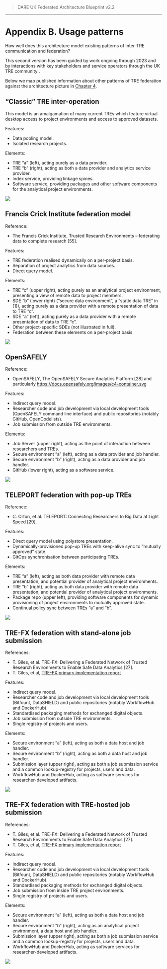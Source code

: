 > DARE UK Federated Architecture Blueprint  v2.2
----

# Appendix B. Usage patterns

How well does this architecture model existing patterns of inter-TRE communication and federation?

This second version has been guided by work ongoing through 2023 and by interactions with key stakeholders and service operators through the UK TRE community . 

Below we map published information about other patterns of TRE federation against the architecture picture in 
[Chapter 4](../4_Infrastructure_Layer/4_1_Introduction.md).

## “Classic” TRE inter-operation

This model is an amalgamation of many current TREs which feature virtual desktop access to project environments and access to approved datasets.

Features:
 * Data pooling model.
 * Isolated research projects.

Elements:
 * TRE “a” (left), acting purely as a data provider.
 * TRE “b” (right), acting as both a data provider and analytics service provider.
 * Index service, providing linkage spines.
 * Software service, providing packages and other software components for the analytical project environments.

[![](../assets/images/federation-2-Classic_TRE_Federation_v2.0.jpg)](../assets/images/federation-2-Classic_TRE_Federation_v2.0.jpg)


## Francis Crick Institute federation model

Reference: 
 * The Francis Crick Institute, Trusted Research Environments – federating data to complete research [55].

Features:
 * TRE federation realised dynamically on a per-project basis.
 * Separation of project analytics from data sources.
 * Direct query model.

Elements:
 * TRE “c” (upper right), acting purely as an analytical project environment, presenting a view of remote data to project members.
 * SDE “b” (lower right) (“secure data environment”, a “static data TRE” in [1]), acting purely as a data provider with a remote presentation of data to TRE “c”.
 * SDE “a” (left), acting purely as a data provider with a remote presentation of data to TRE “c”.
 * Other project-specific SDEs (not illustrated in full).
 * Federation between these elements on a per-project basis.

[![](../assets/images/federation-2-Crick_TRE_Federation_v2.0.jpg)](../assets/images/federation-2-Crick_TRE_Federation_v2.0.jpg)


## OpenSAFELY

Reference:
 * OpenSAFELY, The OpenSAFELY Secure Analytics Platform [28] and particularly https://docs.opensafely.org/images/c4-container.svg 

Features:
 * Indirect query model.
 * Researcher code and job development via local development tools (OpenSAFELY command line interface) and public repositories (notably GitHub, OpenCodelists).
 * Job submission from outside TRE environments.

Elements:
 * Job Server (upper right), acting as the point of interaction between researchers and TREs.
 * Secure environment “a” (left), acting as a data provider and job handler.
 * Secure environment “b” (right), acting as a data provider and job handler.
 * GitHub (lower right), acting as a software service.

[![](../assets/images/federation-2-OpenSAFELY_TRE_Federation_v2.0.jpg)](../assets/images/federation-2-OpenSAFELY_TRE_Federation_v2.0.jpg)


## TELEPORT federation with pop-up TREs

Reference:
 * C. Orton, et al. TELEPORT: Connecting Researchers to Big Data at Light Speed [29].

Features:
 * Direct query model using polystore presentation.
 * Dynamically-provisioned pop-up TREs with keep-alive sync to “mutually approved” state.
 * GitOps synchronisation between participating TREs.

Elements:
 * TRE “a” (left), acting as both data provider with remote data presentation, and potential provider of analytical project environments. 
 * TRE “b” (right), acting as both data provider with remote data presentation, and potential provider of analytical project environments. 
 * Package repo (upper left), providing software components for dynamic provisioning of project environments to mutually approved state.
 * Continual policy sync between TREs “a” and “b”.

[![](../assets/images/federation-2-TELEPORT_TRE_Federation_v2.0.jpg)](../assets/images/federation-2-TELEPORT_TRE_Federation_v2.0.jpg)


## TRE-FX federation with stand-alone job submission

References:
 * T. Giles, et al. TRE-FX: Delivering a Federated Network of Trusted Research Environments to Enable Safe Data Analytics [27].
 * T. Giles, et al, [TRE-FX primary implementation report](https://docs.google.com/document/d/1FxrwXoYjx5aUI3MQyrnHs7xigvATJMEn/)

Features:
 * Indirect query model.
 * Researcher code and job development via local development tools (Bitfount, DataSHIELD) and public repositories (notably WorkflowHub and DockerHub).
 * Standardised packaging methods for exchanged digital objects.
 * Job submission from outside TRE environments.
 * Single registry of projects and users.

Elements:
 * Secure environment “a” (left), acting as both a data host and job handler.
 * Secure environment “b” (right), acting as both a data host and job handler.
 * Submission layer (upper right), acting as both a job submission service and a common lookup-registry for projects, users and data.
 * WorkflowHub and DockerHub, acting as software services for researcher-developed artifacts.

[![](../assets/images/federation-2-TRE-FX_Ext_TRE_Federation_v2.0.jpg)](../assets/images/federation-2-TRE-FX_Ext_TRE_Federation_v2.0.jpg)


## TRE-FX federation with TRE-hosted job submission

References:
 * T. Giles, et al. TRE-FX: Delivering a Federated Network of Trusted Research Environments to Enable Safe Data Analytics [27].
 * T. Giles, et al, [TRE-FX primary implementation report](https://docs.google.com/document/d/1FxrwXoYjx5aUI3MQyrnHs7xigvATJMEn/)

Features:
 * Indirect query model.
 * Researcher code and job development via local development tools (Bitfount, DataSHIELD) and public repositories (notably WorkflowHub and DockerHub).
 * Standardised packaging methods for exchanged digital objects.
 * Job submission from inside TRE project environments.
 * Single registry of projects and users.

Elements:
 * Secure environment “a” (left), acting as both a data host and job handler.
 * Secure environment “b” (right), acting as an analytical project environment, a data host and job handler.
 * Submission layer (upper right), acting as both a job submission service and a common lookup-registry for projects, users and data.
 * WorkflowHub and DockerHub, acting as software services for researcher-developed artifacts.

[![](../assets/images/federation-2-TRE-FX_Int_TRE_Federation_v2.0.jpg)](../assets/images/federation-2-TRE-FX_Int_TRE_Federation_v2.0.jpg)


